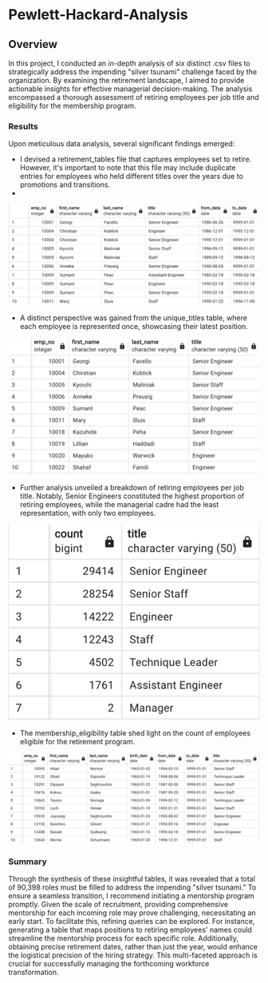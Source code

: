 # Pewlett-Hackard-Analysis

## Overview
In this project, I conducted an in-depth analysis of six distinct .csv files to strategically address the impending "silver tsunami" challenge faced by the organization. By examining the retirement landscape, I aimed to provide actionable insights for effective managerial decision-making. The analysis encompassed a thorough assessment of retiring employees per job title and eligibility for the membership program.


### Results
Upon meticulous data analysis, several significant findings emerged:

* I devised a retirement_tables file that captures employees set to retire. However, it's important to note that this file may include duplicate entries for employees who held different titles over the years due to promotions and transitions.
* 
![Retirement Titles](https://github.com/heatherhutchinson211/Pewlett-Hackard-Analysis/blob/main/Screenshot%202023-01-11%20at%209.56.58%20PM.png)

* A distinct perspective was gained from the unique_titles table, where each employee is represented once, showcasing their latest position.

![Unique Titles](https://github.com/heatherhutchinson211/Pewlett-Hackard-Analysis/blob/main/Screenshot%202023-01-11%20at%209.57.26%20PM.png)

* Further analysis unveiled a breakdown of retiring employees per job title. Notably, Senior Engineers constituted the highest proportion of retiring employees, while the managerial cadre had the least representation, with only two employees.
  
![Retiring Titles](https://github.com/heatherhutchinson211/Pewlett-Hackard-Analysis/blob/main/Screenshot%202023-01-11%20at%209.57.53%20PM.png)

* The membership_eligibility table shed light on the count of employees eligible for the retirement program.

![Membership Eligibility](https://github.com/heatherhutchinson211/Pewlett-Hackard-Analysis/blob/main/Screenshot%202023-01-11%20at%209.55.40%20PM.png)

### Summary

Through the synthesis of these insightful tables, it was revealed that a total of 90,398 roles must be filled to address the impending "silver tsunami." To ensure a seamless transition, I recommend initiating a mentorship program promptly. Given the scale of recruitment, providing comprehensive mentorship for each incoming role may prove challenging, necessitating an early start. To facilitate this, refining queries can be explored. For instance, generating a table that maps positions to retiring employees' names could streamline the mentorship process for each specific role. Additionally, obtaining precise retirement dates, rather than just the year, would enhance the logistical precision of the hiring strategy. This multi-faceted approach is crucial for successfully managing the forthcoming workforce transformation.
